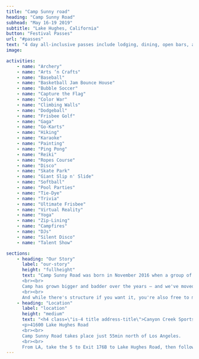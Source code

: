 ```yaml
---
title: "Camp Sunny road"
heading: "Camp Sunny Road"
subhead: "May 16-19 2019"
subtitle: "Lake Hughes, California"
button: "Festival Passes"
url: "#passes"
text: "4 day all-inclusive passes include lodging, dining, open bars, and more."
image: 

activities: 
    - name: "Archery"
    - name: "Arts ‘n Crafts"
    - name: "Baseball"
    - name: "Basketball Jam Bounce House"
    - name: "Bubble Soccer"
    - name: "Capture the Flag"
    - name: "Color War"
    - name: "Climbing Walls"
    - name: "Dodgeball" 
    - name: "Frisbee Golf"
    - name: "Gaga" 
    - name: "Go-Karts"
    - name: "Hiking" 
    - name: "Karaoke"
    - name: "Painting"
    - name: "Ping Pong"
    - name: "Reiki"
    - name: "Ropes Course"
    - name: "Disco"
    - name: "Skate Park" 
    - name: "Giant Slip n' Slide"
    - name: "Softball"
    - name: "Pool Parties" 
    - name: "Tie-Dye"
    - name: "Trivia"
    - name: "Ultimate Frisbee"
    - name: "Virtual Reality"
    - name: "Yoga"
    - name: "Zip-Lining"
    - name: "Campfires" 
    - name: "DJs"
    - name: "Silent Disco"
    - name: "Talent Show"

sections:
    - heading: "Our Story"
      label: "our-story"
      height: "fullheight"
      text: "Camp Sunny Road was born in November 2016 when a group of friends rallied around the idea of creating their own camp-style festival in Joshua Tree, California. They played capture the flag, roasted marshmallows and taught each other beat-boxing, twerking, AI and yoga.
      <br><br>
      Camp has grown bigger and badder over the years — and we've moved from a modest desert compound to a real accredited summer camp — but the event is still produced by us, for us (and therein lies the magic). Campers build our art installations, DJ our one-of-a-kind dance parties, captain our color war teams and teach our classes.
      <br><br>
      And while there's structure if you want it, you're also free to march to the beat of your own drum. Some come to let loose...some come to play sports...others just come to relax in a setting that's both nostalgic & surreal. But for all, Camp means four days of uninterrupted play, in an immersive and inspiring environment with best friends new and old. That's what we’ve come to know and love about Sunny Road."
    - heading: "Location"
      label: "location"
      height: "medium"
      text: "<h4 class=\"is-4 title address-title\">Canyon Creek Sports Lodge</h4>
      <p>41600 Lake Hughes Road
      <br><br>
      Camp Sunny Road takes place just 55min north of Los Angeles. 
      <br><br>
      From LA, take the 5 to Exit 176B to Lake Hughes Road, then follow Lake Hughes Road to CAMP</p>"
---
```


